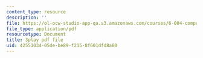 ```yaml
---
content_type: resource
description: ''
file: https://ol-ocw-studio-app-qa.s3.amazonaws.com/courses/6-004-computation-structures-spring-2017/4255103405debe89f2158f601dfd8a80_EnmOjVUSfdY.pdf
file_type: application/pdf
resourcetype: Document
title: 3play pdf file
uid: 42551034-05de-be89-f215-8f601dfd8a80
---
```


